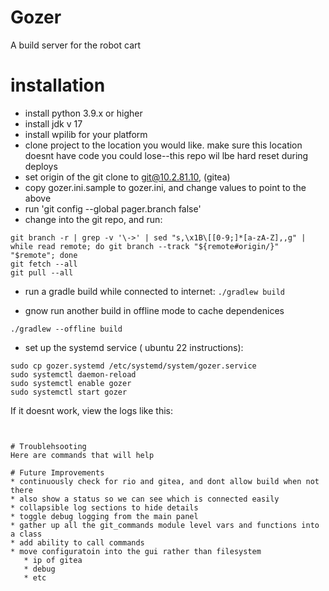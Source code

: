# Gozer
A build server for the robot cart

# installation
 * install python 3.9.x or higher
 * install jdk v 17 
 * install wpilib for your platform
 * clone project to the location you would like. make sure this location doesnt have code you could lose--this repo wil lbe hard reset during deploys
 * set origin of the git clone to git@10.2.81.10, (gitea)
 * copy gozer.ini.sample to gozer.ini, and change values to point to the above
 * run 'git config --global pager.branch false'
 * change into the git repo, and run:
```
git branch -r | grep -v '\->' | sed "s,\x1B\[[0-9;]*[a-zA-Z],,g" | while read remote; do git branch --track "${remote#origin/}" "$remote"; done
git fetch --all
git pull --all
```
 * run a gradle build while connected to internet:
```./gradlew build```

 * gnow run another build in offline mode to cache dependenices
```commandline
./gradlew --offline build
```

 * set up the systemd service ( ubuntu 22 instructions):
 ```
 sudo cp gozer.systemd /etc/systemd/system/gozer.service
 sudo systemctl daemon-reload
 sudo systemctl enable gozer
 sudo systemctl start gozer
 ```
 
 If it doesnt work, view the logs like this:
 ```sudo journalctl -r -u gozer.service
     
 
# Troublehsooting
Here are commands that will help

# Future Improvements
* continuously check for rio and gitea, and dont allow build when not there
* also show a status so we can see which is connected easily
* collapsible log sections to hide details
* toggle debug logging from the main panel
* gather up all the git_commands module level vars and functions into a class
* add ability to call commands
* move configuratoin into the gui rather than filesystem  
    * ip of gitea
    * debug
    * etc

